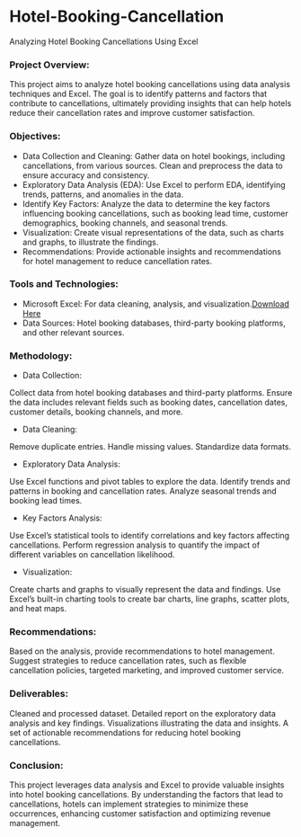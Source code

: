 # Hotel-Booking-Cancellation
Analyzing Hotel Booking Cancellations Using Excel

### Project Overview:

This project aims to analyze hotel booking cancellations using data analysis techniques and Excel. The goal is to identify patterns and factors that contribute to cancellations, ultimately providing insights that can help hotels reduce their cancellation rates and improve customer satisfaction.

### Objectives:

- Data Collection and Cleaning: Gather data on hotel bookings, including cancellations, from various sources. Clean and preprocess the data to ensure accuracy and consistency.
- Exploratory Data Analysis (EDA): Use Excel to perform EDA, identifying trends, patterns, and anomalies in the data.
- Identify Key Factors: Analyze the data to determine the key factors influencing booking cancellations, such as booking lead time, customer demographics, booking channels, and seasonal trends.
- Visualization: Create visual representations of the data, such as charts and graphs, to illustrate the findings.
- Recommendations: Provide actionable insights and recommendations for hotel management to reduce cancellation rates.
  
### Tools and Technologies:

- Microsoft Excel: For data cleaning, analysis, and visualization.[Download Here](https://www.microsoft.com)
- Data Sources: Hotel booking databases, third-party booking platforms, and other relevant sources.
### Methodology:

- Data Collection:

Collect data from hotel booking databases and third-party platforms.
Ensure the data includes relevant fields such as booking dates, cancellation dates, customer details, booking channels, and more.

- Data Cleaning:

Remove duplicate entries.
Handle missing values.
Standardize data formats.

- Exploratory Data Analysis:

Use Excel functions and pivot tables to explore the data.
Identify trends and patterns in booking and cancellation rates.
Analyze seasonal trends and booking lead times.

- Key Factors Analysis:

Use Excel’s statistical tools to identify correlations and key factors affecting cancellations.
Perform regression analysis to quantify the impact of different variables on cancellation likelihood.

- Visualization:

Create charts and graphs to visually represent the data and findings.
Use Excel’s built-in charting tools to create bar charts, line graphs, scatter plots, and heat maps.

### Recommendations:

Based on the analysis, provide recommendations to hotel management.
Suggest strategies to reduce cancellation rates, such as flexible cancellation policies, targeted marketing, and improved customer service.

### Deliverables:

Cleaned and processed dataset.
Detailed report on the exploratory data analysis and key findings.
Visualizations illustrating the data and insights.
A set of actionable recommendations for reducing hotel booking cancellations.

### Conclusion:
This project leverages data analysis and Excel to provide valuable insights into hotel booking cancellations. By understanding the factors that lead to cancellations, hotels can implement strategies to minimize these occurrences, enhancing customer satisfaction and optimizing revenue management.
